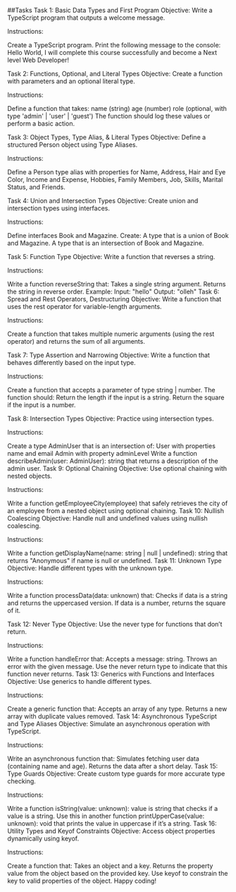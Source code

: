 ##Tasks
Task 1: Basic Data Types and First Program
Objective: Write a TypeScript program that outputs a welcome message.

Instructions:

Create a TypeScript program.
Print the following message to the console:
Hello World, I will complete this course successfully and become a Next level Web Developer!

Task 2: Functions, Optional, and Literal Types
Objective: Create a function with parameters and an optional literal type.

Instructions:

Define a function that takes:
name (string)
age (number)
role (optional, with type 'admin' | 'user' | 'guest')
The function should log these values or perform a basic action.

Task 3: Object Types, Type Alias, & Literal Types
Objective: Define a structured Person object using Type Aliases.

Instructions:

Define a Person type alias with properties for Name, Address, Hair and Eye Color, Income and Expense, Hobbies, Family Members, Job, Skills, Marital Status, and Friends.

Task 4: Union and Intersection Types
Objective: Create union and intersection types using interfaces.

Instructions:

Define interfaces Book and Magazine.
Create:
A type that is a union of Book and Magazine.
A type that is an intersection of Book and Magazine.

Task 5: Function Type
Objective: Write a function that reverses a string.

Instructions:

Write a function reverseString that:
Takes a single string argument.
Returns the string in reverse order.
Example:
Input: "hello"
Output: "olleh"
Task 6: Spread and Rest Operators, Destructuring
Objective: Write a function that uses the rest operator for variable-length arguments.

Instructions:

Create a function that takes multiple numeric arguments (using the rest operator) and returns the sum of all arguments.

Task 7: Type Assertion and Narrowing
Objective: Write a function that behaves differently based on the input type.

Instructions:

Create a function that accepts a parameter of type string | number.
The function should:
Return the length if the input is a string.
Return the square if the input is a number.

Task 8: Intersection Types
Objective: Practice using intersection types.

Instructions:

Create a type AdminUser that is an intersection of:
User with properties name and email
Admin with property adminLevel
Write a function describeAdmin(user: AdminUser): string that returns a description of the admin user.
Task 9: Optional Chaining
Objective: Use optional chaining with nested objects.

Instructions:

Write a function getEmployeeCity(employee) that safely retrieves the city of an employee from a nested object using optional chaining.
Task 10: Nullish Coalescing
Objective: Handle null and undefined values using nullish coalescing.

Instructions:

Write a function getDisplayName(name: string | null | undefined): string that returns "Anonymous" if name is null or undefined.
Task 11: Unknown Type
Objective: Handle different types with the unknown type.

Instructions:

Write a function processData(data: unknown) that:
Checks if data is a string and returns the uppercased version.
If data is a number, returns the square of it.

Task 12: Never Type
Objective: Use the never type for functions that don’t return.

Instructions:

Write a function handleError that:
Accepts a message: string.
Throws an error with the given message.
Use the never return type to indicate that this function never returns.
Task 13: Generics with Functions and Interfaces
Objective: Use generics to handle different types.

Instructions:

Create a generic function that:
Accepts an array of any type.
Returns a new array with duplicate values removed.
Task 14: Asynchronous TypeScript and Type Aliases
Objective: Simulate an asynchronous operation with TypeScript.

Instructions:

Write an asynchronous function that:
Simulates fetching user data (containing name and age).
Returns the data after a short delay.
Task 15: Type Guards
Objective: Create custom type guards for more accurate type checking.

Instructions:

Write a function isString(value: unknown): value is string that checks if a value is a string.
Use this in another function printUpperCase(value: unknown): void that prints the value in uppercase if it’s a string.
Task 16: Utility Types and Keyof Constraints
Objective: Access object properties dynamically using keyof.

Instructions:

Create a function that:
Takes an object and a key.
Returns the property value from the object based on the provided key.
Use keyof to constrain the key to valid properties of the object.
Happy coding!